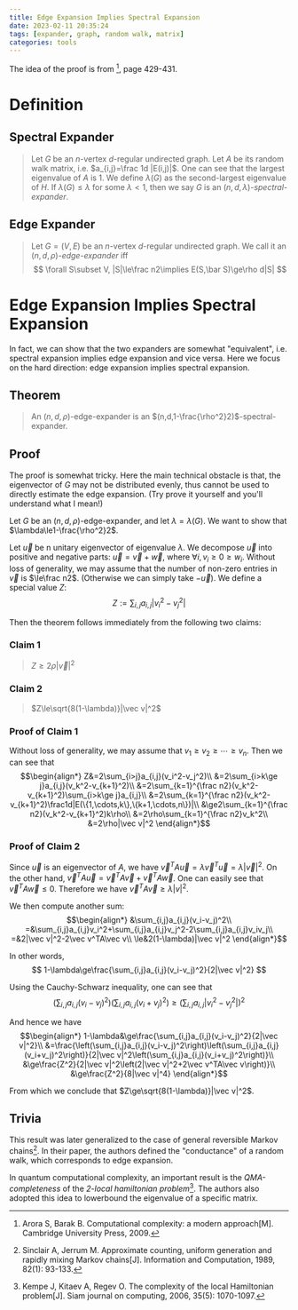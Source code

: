 ```yaml
---
title: Edge Expansion Implies Spectral Expansion
date: 2023-02-11 20:35:24
tags: [expander, graph, random walk, matrix]
categories: tools
---
```


The idea of the proof is from [^1], page 429-431.

# Definition

## Spectral Expander

> Let $G$ be an $n$-vertex $d$-regular undirected graph. Let $A$ be its random walk matrix, i.e. $a_{i,j}=\frac 1d |E(i,j)|$. One can see that the largest eigenvalue of $A$ is $1$. We define $\lambda(G)$ as the second-largest eigenvalue of $H$. If $\lambda(G)\le\lambda$ for some $\lambda<1$, then we say $G$ is an $(n,d,\lambda)$*-spectral-expander*.

## Edge Expander

> Let $G=(V,E)$ be an $n$-vertex $d$-regular undirected graph. We call it an $(n,d,\rho)$*-edge-expander* iff
> $$
> \forall S\subset V, |S|\le\frac n2\implies E(S,\bar S)\ge\rho d|S|
> $$

# Edge Expansion Implies Spectral Expansion
In fact, we can show that the two expanders are somewhat "equivalent", i.e. spectral expansion implies edge expansion and vice versa. Here we focus on the hard direction: edge expansion implies spectral expansion.

## Theorem
> An $(n,d,\rho)$-edge-expander is an $(n,d,1-\frac{\rho^2}2)$-spectral-expander.

<!--more-->

## Proof
The proof is somewhat tricky. Here the main technical obstacle is that, the eigenvector of $G$ may not be distributed evenly, thus cannot be used to directly estimate the edge expansion. (Try prove it yourself and you'll understand what I mean!)

Let $G$ be an $(n,d,\rho)$-edge-expander, and let $\lambda=\lambda(G)$. We want to show that $\lambda\le1-\frac{\rho^2}2$.

Let $\vec u$ be n unitary eigenvector of eigenvalue $\lambda$. We decompose $\vec u$ into positive and negative parts: $\vec u=\vec v+\vec w$, where $\forall i, v_i\ge0\ge w_i$. Without loss of generality, we may assume that the number of non-zero entries in $\vec v$ is $\le\frac n2$. (Otherwise we can simply take $-\vec u$). We define a special value $Z$:
$$
Z:=\sum_{i,j}a_{i,j}|v_i^2-v_j^2|
$$

Then the theorem follows immediately from the following two claims:

### Claim 1
> $Z\ge2\rho|\vec v|^2$

### Claim 2
> $Z\le\sqrt{8(1-\lambda)}|\vec v|^2$

### Proof of Claim 1
Without loss of generality, we may assume that $v_1\ge v_2\ge\cdots\ge v_n$. Then we can see that 
$$\begin{align*}
	Z&=2\sum_{i>j}a_{i,j}(v_i^2-v_j^2)\\
	&=2\sum_{i>k\ge j}a_{i,j}(v_k^2-v_{k+1}^2)\\
	&=2\sum_{k=1}^{\frac n2}(v_k^2-v_{k+1}^2)\sum_{i>k\ge j}a_{i,j}\\
	&=2\sum_{k=1}^{\frac n2}(v_k^2-v_{k+1}^2)\frac1d|E(\{1,\cdots,k\},\{k+1,\cdots,n\})|\\
	&\ge2\sum_{k=1}^{\frac n2}(v_k^2-v_{k+1}^2)k\rho\\
	&=2\rho\sum_{k=1}^{\frac n2}v_k^2\\
	&=2\rho|\vec v|^2
\end{align*}$$

### Proof of Claim 2
Since $\vec u$ is an eigenvector of $A$, we have $\vec v^TA\vec u=\lambda\vec v^T\vec u=\lambda |\vec v|^2$. On the other hand, $\vec v^TA\vec u=\vec v^TA\vec v+\vec v^TA\vec w$. One can easily see that $\vec v^TA\vec w\le0$. Therefore we have $\vec v^TA\vec v\ge\lambda|v|^2$.

We then compute another sum:
$$\begin{align*}
	&\sum_{i,j}a_{i,j}(v_i-v_j)^2\\
	=&\sum_{i,j}a_{i,j}v_i^2+\sum_{i,j}a_{i,j}v_j^2-2\sum_{i,j}a_{i,j}v_iv_j\\
	=&2|\vec v|^2-2\vec v^TA\vec v\\
	\le&2(1-\lambda)|\vec v|^2
\end{align*}$$

In other words,
$$
	1-\lambda\ge\frac{\sum_{i,j}a_{i,j}(v_i-v_j)^2}{2|\vec v|^2}
$$

Using the Cauchy-Schwarz inequality, one can see that
$$
	\left(\sum_{i,j}a_{i,j}(v_i-v_j)^2\right)\left(\sum_{i,j}a_{i,j}(v_i+v_j)^2\right)\ge\left(\sum_{i,j}a_{i,j}|v_i^2-v_j^2|\right)^2
$$

And hence we have
$$\begin{align*}
	1-\lambda&\ge\frac{\sum_{i,j}a_{i,j}(v_i-v_j)^2}{2|\vec v|^2}\\
	&=\frac{\left(\sum_{i,j}a_{i,j}(v_i-v_j)^2\right)\left(\sum_{i,j}a_{i,j}(v_i+v_j)^2\right)}{2|\vec v|^2\left(\sum_{i,j}a_{i,j}(v_i+v_j)^2\right)}\\
	&\ge\frac{Z^2}{2|\vec v|^2\left(2|\vec v|^2+2\vec v^TA\vec v\right)}\\
	&\ge\frac{Z^2}{8|\vec v|^4}
\end{align*}$$

From which we conclude that $Z\ge\sqrt{8(1-\lambda)}|\vec v|^2$.

## Trivia

This result was later generalized to the case of general reversible Markov chains[^2]. In their paper, the authors defined the "conductance" of a random walk, which corresponds to edge expansion.

In quantum computational complexity, an important result is the *QMA-completeness* of the *2-local hamiltonian problem*[^3]. The authors also adopted this idea to lowerbound the eigenvalue of a specific matrix.

[^1]: Arora S, Barak B. Computational complexity: a modern approach\[M\]. Cambridge University Press, 2009.

[^2]: Sinclair A, Jerrum M. Approximate counting, uniform generation and rapidly mixing Markov chains\[J\]. Information and Computation, 1989, 82(1): 93-133.

[^3]: Kempe J, Kitaev A, Regev O. The complexity of the local Hamiltonian problem\[J\]. Siam journal on computing, 2006, 35(5): 1070-1097.
